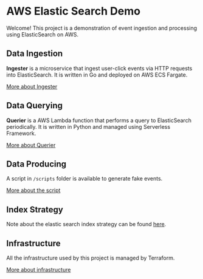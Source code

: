 # AWS Elastic Search Demo

Welcome! This project is a demonstration of event ingestion and processing using ElasticSearch on AWS.

## Data Ingestion

**Ingester** is a microservice that ingest user-click events via HTTP requests into ElasticSearch. It is written in Go and deployed on AWS ECS Fargate.

[More about Ingester](./ingester/README.md)

## Data Querying

**Querier** is a AWS Lambda function that performs a query to ElasticSearch periodically. It is written in Python and managed using Serverless Framework.

[More about Querier](./querier/README.md)

## Data Producing

A script in `/scripts` folder is available to generate fake events.

[More about the script](./querier/README.md)

## Index Strategy

Note about the elastic search index strategy can be found [here](./infrastructure/modules/elasticsearch/README.md).

## Infrastructure

All the infrastructure used by this project is managed by Terraform.

[More about infrastructure](./querier/README.md)
